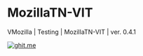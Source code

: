 # MozillaTN-VIT
VMozilla | Testing | MozillaTN-VIT | ver. 0.4.1

[![ghit.me](https://ghit.me/badge.svg?repo=itsn1x/try1)](https://ghit.me/repo/itsn1x/MozillaTN-VIT)
